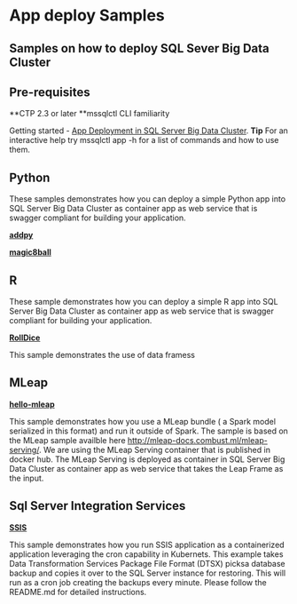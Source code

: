 # App deploy Samples 
## Samples on how to deploy SQL Sever Big Data Cluster

## Pre-requisites
**CTP 2.3 or later
**mssqlctl CLI familiarity

Getting started - [App Deployment in SQL Server Big Data Cluster](https://docs.microsoft.com/en-us/sql/big-data-cluster/big-data-cluster-create-apps?view=sqlallproducts-allversions). 
**Tip** For an interactive help try mssqlctl app -h for a list of commands and how to use them.


## Python 
These samples demonstrates how you can deploy a simple Python app into SQL Server Big Data Cluster as container app as web service that is swagger compliant for building your application.


__[addpy](addpy/)__

__[magic8ball](magic8ball/)__


## R 
These sample demonstrates how you can deploy a simple R app into SQL Server Big Data Cluster as container app as web service that is swagger compliant for building your application. 

__[RollDice](RollDice/)__

This sample demonstrates the use of data framess

## MLeap 
__[hello-mleap](hello-mleap/)__

This sample demonstrates how you use a MLeap bundle ( a Spark model serialized in this format) and run it outside of Spark. The sample is based on the MLeap sample availble here http://mleap-docs.combust.ml/mleap-serving/. We are using the MLeap Serving container that is published in docker hub. The MLeap Serving is deployed as container in SQL Server Big Data Cluster as container app as web service that takes the Leap Frame as the input.  


## Sql Server Integration Services 
__[SSIS](SSIS/)__

This sample demonstrates how you run SSIS application as a containerized application leveraging the cron capability in Kubernets. This example takes Data Transformation Services Package File Format (DTSX) picksa database backup and copies it over to the SQL Server instance for restoring. This will run as a cron job creating the backups every minute. Please follow the README.md for detailed instructions. 
